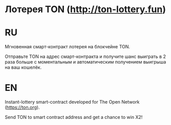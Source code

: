 # Лотерея TON (http://ton-lottery.fun) 
# RU
Мгновенная смарт-контракт лотерея на блокчейне TON. 

Отправьте TON на адрес смарт-контракта и получите шанс выиграть в 2 раза больше с моментальным и автоматическим получением выигрыша на ваш кошелёк.

# EN
Instant-lottery smart-contract developed for The Open Network (https://ton.org).

Send TON to smart contract address and get a chance to win X2!
